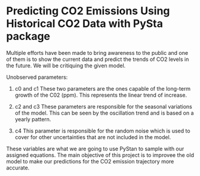 # Predicting CO2 Emissions Using Historical CO2 Data with PySta package 

Multiple efforts have been made to bring awareness to the public and one of them is to show the current data and predict the trends of CO2 levels in the future. We will be critiquing the given model. 


Unobserved parameters:
1. c0 and c1
These two parameters are the ones capable of the long-term growth of the C02 (ppm). This represents the linear trend of increase. 

2. c2 and c3
These parameters are responsible for the seasonal variations of the model. This can be seen by the oscillation trend and is based on a yearly pattern. 

3. c4
This parameter is responsible for the random noise which is used to cover for other uncertainties that are not included in the model. 

These variables are what we are going to use PyStan to sample with our assigned equations. The main objective of this project is to improvee the old model to make our predictions for the CO2 emission trajectory more accurate. 
